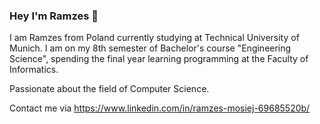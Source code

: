 ### Hey I'm Ramzes 👋
I am Ramzes from Poland currently studying at Technical University of Munich. 
I am on my 8th semester of Bachelor's course "Engineering Science", 
spending the final year learning programming at the Faculty of Informatics.

Passionate about the field of Computer Science.

Contact me via https://www.linkedin.com/in/ramzes-mosiej-69685520b/
